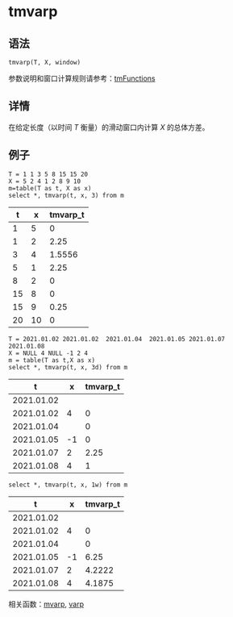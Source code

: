 # tmvarp

## 语法

`tmvarp(T, X, window)`

参数说明和窗口计算规则请参考：[tmFunctions](../themes/tmFunctions.md)

## 详情

在给定长度（以时间 *T* 衡量）的滑动窗口内计算 *X* 的总体方差。

## 例子

```
T = 1 1 3 5 8 15 15 20
X = 5 2 4 1 2 8 9 10
m=table(T as t, X as x)
select *, tmvarp(t, x, 3) from m
```

| t | x | tmvarp\_t |
| --- | --- | --- |
| 1 | 5 | 0 |
| 1 | 2 | 2.25 |
| 3 | 4 | 1.5556 |
| 5 | 1 | 2.25 |
| 8 | 2 | 0 |
| 15 | 8 | 0 |
| 15 | 9 | 0.25 |
| 20 | 10 | 0 |

```
T = 2021.01.02 2021.01.02  2021.01.04  2021.01.05 2021.01.07 2021.01.08
X = NULL 4 NULL -1 2 4
m = table(T as t,X as x)
select *, tmvarp(t, x, 3d) from m
```

| t | x | tmvarp\_t |
| --- | --- | --- |
| 2021.01.02 |  |  |
| 2021.01.02 | 4 | 0 |
| 2021.01.04 |  | 0 |
| 2021.01.05 | -1 | 0 |
| 2021.01.07 | 2 | 2.25 |
| 2021.01.08 | 4 | 1 |

```
select *, tmvarp(t, x, 1w) from m
```

| t | x | tmvarp\_t |
| --- | --- | --- |
| 2021.01.02 |  |  |
| 2021.01.02 | 4 | 0 |
| 2021.01.04 |  | 0 |
| 2021.01.05 | -1 | 6.25 |
| 2021.01.07 | 2 | 4.2222 |
| 2021.01.08 | 4 | 4.1875 |

相关函数：[mvarp](../m/mvarp.md), [varp](../v/varp.md)

